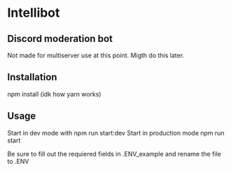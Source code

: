 # Intellibot

## Discord moderation bot

Not made for multiserver use at this point. Migth do this later.

## Installation

npm install (idk how yarn works)

## Usage

Start in dev mode with npm run start:dev
Start in production mode npm run start

Be sure to fill out the requiered fields in .ENV_example and rename the file to .ENV
